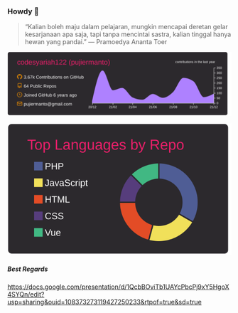 ### Howdy 👋  
> “Kalian boleh maju dalam pelajaran, mungkin mencapai deretan gelar kesarjanaan apa saja, tapi tanpa mencintai sastra, kalian tinggal hanya hewan yang pandai.”
― Pramoedya Ananta Toer 


![first_graph](https://raw.githubusercontent.com/codesyariah122/codesyariah122/main/profile-summary-card-output/monokai/0-profile-details.svg)  

![second_graph](https://raw.githubusercontent.com/codesyariah122/codesyariah122/5451f1b1aa57b947012cb6889b0a4a87de65836f/profile-summary-card-output/monokai/1-repos-per-language.svg)  

##### Best Regards  
<!-- ![third_graph](https://raw.githubusercontent.com/codesyariah122/codesyariah122/main/profile-summary-card-output/monokai/3-stats.svg)  

![third_graph](https://raw.githubusercontent.com/codesyariah122/codesyariah122/main/profile-summary-card-output/monokai/1-repos-per-language.svg)   -->

<!-- ![first_gif](https://raw.githubusercontent.com/codesyariah122/codesyariah122/main/wokwow.gif) -->  


https://docs.google.com/presentation/d/1QcbBOviTb1UAYcPbcPj9xY5HgoX4SYQn/edit?usp=sharing&ouid=108373273119427250233&rtpof=true&sd=true


